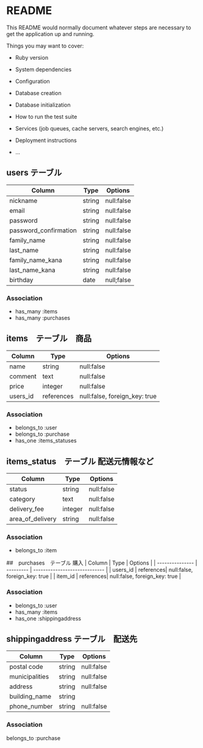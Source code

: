 # README

This README would normally document whatever steps are necessary to get the
application up and running.

Things you may want to cover:

* Ruby version

* System dependencies

* Configuration

* Database creation

* Database initialization

* How to run the test suite

* Services (job queues, cache servers, search engines, etc.)

* Deployment instructions

* ...

## users テーブル　

| Column                 | Type   | Options   |
| ---------------------- | ------ | --------- |
| nickname               | string | null:false|
| email                  | string | null:false|
| password               | string | null:false|
| password_confirmation  | string | null:false|
| family_name            | string | null:false|
| last_name              | string | null:false|
| family_name_kana       | string | null:false|
| last_name_kana         | string | null:false|
| birthday               | date   | null;false|


### Association

- has_many :items
- has_many :purchases

## items　テーブル　商品

| Column            | Type      | Options                       |
| ----------------- | --------- | ----------------------------- |
| name              | string    | null:false                    |
| comment           | text      | null:false                    |
| price             | integer   | null:false                    |
| users_id          | references| null:false, foreign_key: true |

### Association
- belongs_to :user
- belongs_to :purchase
- has_one    :items_statuses

## items_status　テーブル 配送元情報など
| Column            | Type      | Options                       |
| ----------------- | --------- | ----------------------------- |
| status            | string    | null:false                    |
| category          | text      | null:false                    |
| delivery_fee      | integer   | null:false                    |
| area_of_delivery  | string    | null:false                    |

### Association
- belongs_to :item

##　purchases　テーブル 購入
| Column          | Type      | Options                       |
| --------------- | --------- | ----------------------------- |
| users_id        | references| null:false, foreign_key: true |
| item_id         | references| null:false, foreign_key: true |

### Association
- belongs_to :user
- has_many   :items
- has_one    :shippingaddress

## shippingaddress テーブル　配送先

| Column          | Type   | Options   |
| --------------- | ------ | --------- |
| postal code     | string | null:false|
| municipalities  | string | null:false|
| address          | string | null:false|
| building_name   | string |           |
| phone_number    | string | null:false|

### Association
belongs_to :purchase